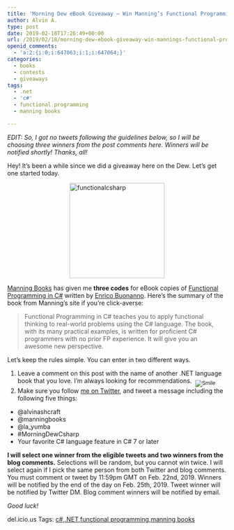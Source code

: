 ```yaml
---
title: 'Morning Dew eBook Giveaway – Win Manning’s Functional Programming in C#'
author: Alvin A.
type: post
date: 2019-02-18T17:26:49+00:00
url: /2019/02/18/morning-dew-ebook-giveaway-win-mannings-functional-programming-in-c/
openid_comments:
  - 'a:2:{i:0;i:647063;i:1;i:647064;}'
categories:
  - books
  - contests
  - giveaways
tags:
  - .net
  - 'c#'
  - functional programming
  - manning books

---
```

_EDIT: So, I got no tweets following the guidelines below, so I will be choosing three winners from the post comments here. Winners will be notified shortly! Thanks, all!_

Hey! It&#8217;s been a while since we did a giveaway here on the Dew. Let&#8217;s get one started today.

<a href="https://www.manning.com/books/functional-programming-in-c-sharp" target="_blank" rel="noopener noreferrer"><img loading="lazy" decoding="async" style="margin: 0px auto 10px; border: 0px currentcolor; float: none; display: block; background-image: none;" title="functionalcsharp" src="/wp-content/uploads/2019/02/functionalcsharp.jpg" alt="functionalcsharp" width="218" height="218" border="0" /></a>

<a href="https://www.manning.com/" target="_blank" rel="noopener noreferrer">Manning Books</a> has given me **three codes** for eBook copies of <a href="https://www.manning.com/books/functional-programming-in-c-sharp" target="_blank" rel="noopener noreferrer">Functional Programming in C#</a> written by <a href="https://twitter.com/la_yumba" target="_blank" rel="noopener noreferrer">Enrico Buonanno</a>. Here&#8217;s the summary of the book from Manning&#8217;s site if you&#8217;re click-averse:

> Functional Programming in C# teaches you to apply functional thinking to real-world problems using the C# language. The book, with its many practical examples, is written for proficient C# programmers with no prior FP experience. It will give you an awesome new perspective.

Let&#8217;s keep the rules simple. You can enter in two different ways.

  1. Leave a comment on this post with the name of another .NET language book that you love. I&#8217;m always looking for recommendations.  <sub><img decoding="async" class="wlEmoticon wlEmoticon-smile" src="/wp-content/uploads/2019/02/wlEmoticon-smile.png" alt="Smile" /></sub>
  2. Make sure you follow <a href="https://twitter.com/alvinashcraft" target="_blank" rel="noopener noreferrer">me on Twitter</a>, and tweet a message including the following five things:

  * @alvinashcraft
  * @manningbooks
  * @la_yumba
  * #MorningDewCsharp
  * Your favorite C# language feature in C# 7 or later

**I will select one winner from the eligible tweets and two winners from the blog comments.** Selections will be random, but you cannot win twice. I will select again if I pick the same person from both Twitter and blog comments. You must comment or tweet by 11:59pm GMT on Feb. 22nd, 2019. Winners will be notified by the end of the day on Feb. 25th, 2019. Tweet winner will be notified by Twitter DM. Blog comment winners will be notified by email.

_Good luck!_

<div id="scid:77ECF5F8-D252-44F5-B4EB-D463C5396A79:dc25059e-fa2b-4a08-89a1-69ea62f7d31d" class="wlWriterEditableSmartContent" style="margin: 0px; padding: 0px; float: none; display: inline;">
  del.icio.us Tags: <a href="http://del.icio.us/popular/c%23" rel="tag">c#</a>,<a href="http://del.icio.us/popular/.NET" rel="tag">.NET</a>,<a href="http://del.icio.us/popular/functional+programming" rel="tag">functional programming</a>,<a href="http://del.icio.us/popular/manning+books" rel="tag">manning books</a>
</div>